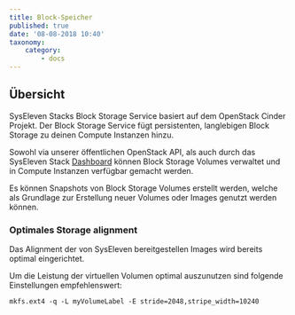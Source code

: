```yaml
---
title: Block-Speicher
published: true
date: '08-08-2018 10:40'
taxonomy:
    category:
        - docs
---
```


## Übersicht

SysEleven Stacks Block Storage Service basiert auf dem OpenStack Cinder Projekt.
Der Block Storage Service fügt persistenten, langlebigen Block Storage zu deinen Compute Instanzen hinzu.

Sowohl via unserer öffentlichen OpenStack API, als auch durch das SysEleven Stack [Dashboard](https://dashboard.cloud.syseleven.net) können Block Storage Volumes verwaltet und in Compute Instanzen verfügbar gemacht werden.

Es können Snapshots von Block Storage Volumes erstellt werden, welche als Grundlage zur Erstellung neuer Volumes oder Images genutzt werden können.

### Optimales Storage alignment

Das Alignment der von SysEleven bereitgestellen Images wird bereits optimal eingerichtet.

Um die Leistung der virtuellen Volumen optimal auszunutzen sind folgende Einstellungen empfehlenswert:

```shell
mkfs.ext4 -q -L myVolumeLabel -E stride=2048,stripe_width=10240
```